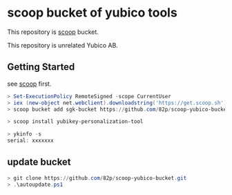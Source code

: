 # scoop bucket of yubico tools

This repository is [scoop](http://scoop.sh/) bucket.

This repository is unrelated Yubico AB.

## Getting Started

see [scoop](https://github.com/lukesampson/scoop/wiki) first.

```ps1
> Set-ExecutionPolicy RemoteSigned -scope CurrentUser 
> iex (new-object net.webclient).downloadstring('https://get.scoop.sh')
> scoop bucket add sgk-bucket https://github.com/82p/scoop-yubico-bucket.git
```

```ps1
> scoop install yubikey-personalization-tool
```

```ps1
> ykinfo -s
serial: xxxxxxx
```

## update bucket

```ps1
> git clone https://github.com/82p/scoop-yubico-bucket.git
> .\autoupdate.ps1
```
